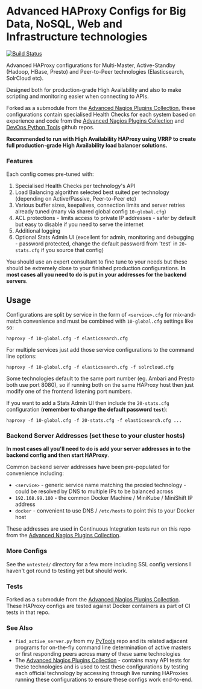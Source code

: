 Advanced HAProxy Configs for Big Data, NoSQL, Web and Infrastructure technologies
===============================
[![Build Status](https://travis-ci.org/HariSekhon/HAProxy-configs.svg?branch=master)](https://travis-ci.org/HariSekhon/HAProxy-configs)

Advanced HAProxy configurations for Multi-Master, Active-Standby (Hadoop, HBase, Presto) and Peer-to-Peer technologies (Elasticsearch, SolrCloud etc).

Designed both for production-grade High Availability and also to make scripting and monitoring easier when connecting to APIs.

Forked as a submodule from the [Advanced Nagios Plugins Collection](https://github.com/harisekhon/nagios-plugins#advanced-nagios-plugins-collection), these configurations contain specialised Health Checks for each system based on experience and code from the [Advanced Nagios Plugins Collection](https://github.com/harisekhon/nagios-plugins#advanced-nagios-plugins-collection) and [DevOps Python Tools](https://github.com/harisekhon/devops-python-tools) github repos.

**Recommended to run with High Availability HAProxy using VRRP to create full production-grade High Availability load balancer solutions.**


### Features

Each config comes pre-tuned with:

1. Specialised Health Checks per technology's API
2. Load Balancing algorithm selected best suited per technology (depending on Active/Passive, Peer-to-Peer etc)
3. Various buffer sizes, keepalives, connection limits and server retries already tuned (many via shared global config `10-global.cfg`)
4. ACL protections - limits access to private IP addresses - safer by default but easy to disable if you need to serve the internet
5. Additional logging
6. Optional Stats Admin UI (excellent for admin, monitoring and debugging - password protected, change the default password from 'test' in `20-stats.cfg` if you source that config)

You should use an expert consultant to fine tune to your needs but these should be extremely close to your finished production configurations. **In most cases all you need to do is put in your addresses for the backend servers**.


## Usage

Configurations are split by service in the form of ```<service>.cfg``` for mix-and-match convenience and must be combined with ```10-global.cfg``` settings like so:

```
haproxy -f 10-global.cfg -f elasticsearch.cfg
```

For multiple services just add those service configurations to the command line options:
```
haproxy -f 10-global.cfg -f elasticsearch.cfg -f solrcloud.cfg
```

Some technologies default to the same port number (eg. Ambari and Presto both use port 8080), so if running both on the same HAProxy host then just modify one of the frontend listening port numbers.

If you want to add a Stats Admin UI then include the ```20-stats.cfg``` configuration (**remember to change the default password `test`**):
```
haproxy -f 10-global.cfg -f 20-stats.cfg -f elasticsearch.cfg ...
```


### Backend Server Addresses (set these to your cluster hosts)

**In most cases all you'll need to do is add your server addresses in to the backend config and then start HAProxy**.

Common backend server addresses have been pre-populated for convenience including:

- ```<service>``` - generic service name matching the proxied technology - could be resolved by DNS to multiple IPs to be balanced across
- ```192.168.99.100``` - the common Docker Machine / MiniKube / MiniShift IP address
- ```docker``` - convenient to use DNS / `/etc/hosts` to point this to your Docker host

These addresses are used in Continuous Integration tests run on this repo from the [Advanced Nagios Plugins Collection](https://github.com/harisekhon/nagios-plugins#advanced-nagios-plugins-collection).


### More Configs

See the ```untested/``` directory for a few more including SSL config versions I haven't got round to testing yet but should work.


### Tests

Forked as a submodule from the [Advanced Nagios Plugins Collection](https://github.com/harisekhon/nagios-plugins#advanced-nagios-plugins-collection). These HAProxy configs are tested against Docker containers as part of CI tests in that repo.


### See Also

- ```find_active_server.py``` from my [PyTools](https://github.com/harisekhon/pytools) repo and its related adjacent programs for on-the-fly command line determination of active masters or first responding peers across many of these same technologies
- The [Advanced Nagios Plugins Collection](https://github.com/harisekhon/nagios-plugins#advanced-nagios-plugins-collection) - contains many API tests for these technologies and is used to test these configurations by testing each official technology by accessing through live running HAProxies running these configurations to ensure these configs work end-to-end.
